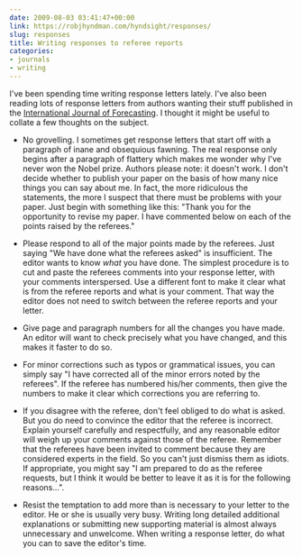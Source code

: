 ```yaml
---
date: 2009-08-03 03:41:47+00:00
link: https://robjhyndman.com/hyndsight/responses/
slug: responses
title: Writing responses to referee reports
categories:
- journals
- writing
---
```


I've been spending time writing response letters lately. I've also been reading lots of response letters from authors wanting their stuff published in the [International Journal of Forecasting](http://ijf.forecasters.org/). I thought it might be useful to collate a few thoughts on the subject.


  * No grovelling. I sometimes get response letters that start off with a paragraph of inane and obsequious fawning. The real response only begins after a paragraph of flattery which makes me wonder why I've never won the Nobel prize. Authors please note: it doesn't work. I don't decide whether to publish your paper on the basis of how many nice things you can say about me. In fact, the more ridiculous the statements, the more I suspect that there must be problems with your paper. Just begin with something like this: "Thank you for the opportunity to revise my paper. I have commented below on each of the points raised by the referees."

  * Please respond to all of the major points made by the referees. Just saying "We have done what the referees asked" is insufficient. The editor wants to know _what_ you have done. The simplest procedure is to cut and paste the referees comments into your response letter, with your comments interspersed. Use a different font to make it clear what is from the referee reports and what is your comment. That way the editor does not need to switch between the referee reports and your letter.

  * Give page and paragraph numbers for all the changes you have made. An editor will want to check precisely what you have changed, and this makes it faster to do so.

  * For minor corrections such as typos or grammatical issues, you can simply say "I have corrected all of the minor  errors noted by the referees". If the referee has numbered his/her comments, then give the numbers to make it clear which corrections you are referring to.

  * If you disagree with the referee, don't feel obliged to do what is asked. But you do need to convince the editor that the referee is incorrect. Explain yourself carefully and respectfully, and any reasonable editor will weigh up your comments against those of the referee. Remember that the referees have been invited to comment because they are considered experts in the field. So you can't just dismiss them as idiots. If appropriate, you might say "I am prepared to do as the referee requests, but I think it would be better to leave it as it is for the following reasons...".

  * Resist the temptation to add more than is necessary to your letter to the editor. He or she is usually very busy. Writing long detailed additional explanations or submitting new supporting material is almost always unnecessary and unwelcome. When writing a response letter, do what you can to save the editor's time.
